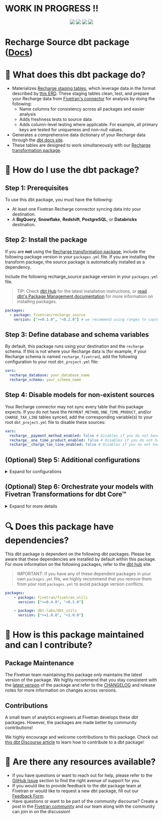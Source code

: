 # WORK IN PROGRESS !!
<p align="center">
    <a alt="License"
        href="https://github.com/fivetran/dbt_recharge_source/blob/main/LICENSE">
        <img src="https://img.shields.io/badge/License-Apache%202.0-blue.svg" /></a>
    <a alt="dbt-core">
        <img src="https://img.shields.io/badge/dbt_Core™_version->=1.3.0_<2.0.0-orange.svg" /></a>
    <a alt="Maintained?">
        <img src="https://img.shields.io/badge/Maintained%3F-yes-green.svg" /></a>
    <a alt="PRs">
        <img src="https://img.shields.io/badge/Contributions-welcome-blueviolet" /></a>
</p>

# Recharge Source dbt package ([Docs](https://fivetran.github.io/dbt_recharge_source/))
# 📣 What does this dbt package do?
- Materializes [Recharge staging tables](https://fivetran.github.io/dbt_recharge_source/#!/overview/recharge_source/models/?g_v=1&g_e=seeds), which leverage data in the format described by [this ERD](https://fivetran.com/docs/applications/recharge#schemainformation). These staging tables clean, test, and prepare your Recharge data from [Fivetran's connector](https://fivetran.com/docs/applications/recharge) for analysis by doing the following:
  - Name columns for consistency across all packages and easier analysis
  - Adds freshness tests to source data
  - Adds column-level testing where applicable. For example,  all primary keys are tested for uniqueness and non-null values.
- Generates a comprehensive data dictionary of your Recharge data through the [dbt docs site](https://fivetran.github.io/dbt_recharge_source/).
- These tables are designed to work simultaneously with our [Recharge transformation package](https://github.com/fivetran/dbt_recharge).

# 🎯 How do I use the dbt package?
## Step 1: Prerequisites
To use this dbt package, you must have the following:
- At least one Fivetran Recharge connector syncing data into your destination.
- A **BigQuery**, **Snowflake**, **Redshift**, **PostgreSQL**, or **Databricks** destination.

## Step 2: Install the package
If you are **not** using the [Recharge transformation package](https://github.com/fivetran/dbt_recharge), include the following package version in your `packages.yml` file. If you are installing the transform package, the source package is automatically installed as a dependency.

Include the following recharge_source package version in your `packages.yml` file.
> TIP: Check [dbt Hub](https://hub.getdbt.com/) for the latest installation instructions, or [read dbt's Package Management documentation](https://docs.getdbt.com/docs/package-management) for more information on installing packages.
```yml
packages:
  - package: fivetran/recharge_source
    version: [">=0.1.0", "<0.2.0"] # we recommend using ranges to capture non-breaking changes automatically
```

## Step 3: Define database and schema variables
By default, this package runs using your destination and the `recharge` schema. If this is not where your Recharge data is (for example, if your Recharge schema is named `recharge_fivetran`), add the following configuration to your root `dbt_project.yml` file:

```yml
vars:
  recharge_database: your_database_name
  recharge_schema: your_schema_name 
```

## Step 4: Disable models for non-existent sources
Your Recharge connector may not sync every table that this package expects. If you do not have the `PAYMENT_METHOD`, `ONE_TIME_PRODUCT`, and/or `CHARGE_TAX_LINE` tables synced, add the corresponding variable(s) to your root `dbt_project.yml` file to disable these sources:

```yml
vars:
  recharge__payment_method_enabled: false # Disables if you do not have the PAYMENT_METHOD table. Default is True.
  recharge__one_time_product_enabled: false # Disables if you do not have the ONE_TIME_PRODUCT table. Default is True.
  recharge__charge_tax_line_enabled: false # Disables if you do not have the CHARGE_TAX_LINE table. Default is True.
```

## (Optional) Step 5: Additional configurations
<details><summary>Expand for configurations</summary>

### Passing Through Additional Columns
This package includes all source columns defined in the macros folder. If you would like to pass through additional columns to the staging models, add the following configurations to your `dbt_project.yml` file. These variables allow for the pass-through fields to be aliased (`alias`) and casted (`transform_sql`) if desired, but not required. Datatype casting is configured via a sql snippet within the `transform_sql` key. You may add the desired sql while omitting the `as field_name` at the end and your custom pass-though fields will be casted accordingly. Use the below format for declaring the respective pass-through variables in your root `dbt_project.yml`.
```yml
vars:
    recharge__address_passthrough_columns: 
      - name: "new_custom_field"
        alias: "custom_field_name"
        transform_sql:  "cast(custom_field_name as int64)"
      - name: "a_second_field"
        transform_sql:  "cast(a_second_field as string)"
    # a similar pattern can be applied to the rest of the following variables.
    recharge__charge_passthrough_columns:
    recharge__charge_line_item_passthrough_columns: 
    recharge__order_passthrough_columns:
    recharge__order_line_passthrough_columns:
    recharge__product_passthrough_columns:
    recharge__subscription_passthrough_columns:
    recharge__subscription_history_passthrough_columns:
```

### Changing the Build Schema
By default, this package will build the Recharge staging models within a schema titled (<target_schema> + `recharge_source`) in your destination. If this is not where you would like your Recharge staging data written, add the following configuration to your root `dbt_project.yml` file:

```yml
models:
    recharge_source:
      +schema: my_new_schema_name # leave blank for just the target_schema
```

### Change the source table references
If an individual source table has a different name than the package expects, add the table name as it appears in your destination to the respective variable:

> IMPORTANT: See this project's [`dbt_project.yml`](https://github.com/fivetran/dbt_recharge_source/blob/main/dbt_project.yml) variable declarations to see the expected names.

```yml
vars:
    recharge_<default_source_table_name>_identifier: your_table_name 
```
#### 🚨 Snowflake Users 🚨
You may need to provide the case-sensitive spelling of your source tables that are also Snowflake reserved words.

In this package, this would apply to the `ORDER` source. If you are receiving errors for this source, include the following in your `dbt_project.yml` file:
```yml
vars:
  recharge_order_identifier: '"Order"' # as an example, must include this quoting pattern and adjust for your exact casing
```

**Note!** if you have sources defined in your project's yml, the above will not work. Instead you will need to add the following where your order table is defined in your yml:
```yml
sources:
  tables:
    - name: order 
      # Add the below
      identifier: ORDER # Or what your order table is named, being mindful of casing
      quoting:
        identifier: true
```
</details>

## (Optional) Step 6: Orchestrate your models with Fivetran Transformations for dbt Core™
<details><summary>Expand for more details</summary>

Fivetran offers the ability for you to orchestrate your dbt project through [Fivetran Transformations for dbt Core™](https://fivetran.com/docs/transformations/dbt). Learn how to set up your project for orchestration through Fivetran in our [Transformations for dbt Core™ setup guides](https://fivetran.com/docs/transformations/dbt#setupguide).
    
</details>

# 🔍 Does this package have dependencies?
This dbt package is dependent on the following dbt packages. Please be aware that these dependencies are installed by default within this package. For more information on the following packages, refer to the [dbt hub](https://hub.getdbt.com/) site.
> IMPORTANT: If you have any of these dependent packages in your own `packages.yml` file, we highly recommend that you remove them from your root `packages.yml` to avoid package version conflicts.
```yml
packages:
    - package: fivetran/fivetran_utils
      version: [">=0.4.0", "<0.5.0"]

    - package: dbt-labs/dbt_utils
      version: [">=1.0.0", "<2.0.0"]
```
          
# 🙌 How is this package maintained and can I contribute?
## Package Maintenance
The Fivetran team maintaining this package _only_ maintains the latest version of the package. We highly recommend that you stay consistent with the [latest version](https://hub.getdbt.com/fivetran/recharge_source/latest/) of the package and refer to the [CHANGELOG](https://github.com/fivetran/dbt_recharge_source/blob/main/CHANGELOG.md) and release notes for more information on changes across versions.

## Contributions
A small team of analytics engineers at Fivetran develops these dbt packages. However, the packages are made better by community contributions! 

We highly encourage and welcome contributions to this package. Check out [this dbt Discourse article](https://discourse.getdbt.com/t/contributing-to-a-dbt-package/657) to learn how to contribute to a dbt package!

# 🏪 Are there any resources available?
- If you have questions or want to reach out for help, please refer to the [GitHub Issue](https://github.com/fivetran/dbt_microsoft_ads/issues/new/choose) section to find the right avenue of support for you.
- If you would like to provide feedback to the dbt package team at Fivetran or would like to request a new dbt package, fill out our [Feedback Form](https://www.surveymonkey.com/r/DQ7K7WW).
- Have questions or want to be part of the community discourse? Create a post in the [Fivetran community](https://community.fivetran.com/t5/user-group-for-dbt/gh-p/dbt-user-group) and our team along with the community can join in on the discussion!
